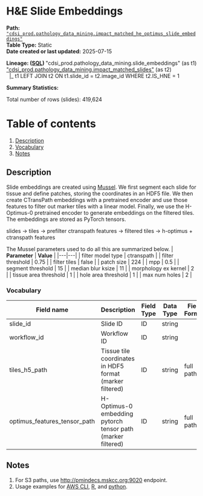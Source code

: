 # H&E Slide Embeddings

<b>Path:</b> [`"cdsi_prod.pathology_data_mining.impact_matched_he_optimus_slide_embeddings"`](https://msk-mode-prod.cloud.databricks.com/explore/data/cdsi_prod/pathology_data_mining/impact_matched_he_optimus_slide_embeddings) <br/>
<b>Table Type:</b> Static <br/>
<b>Date created or last updated:</b> 2025-07-15 <br/>

<b>Lineage: ([SQL](https://msk-mode-prod.cloud.databricks.com/sql/editor/e5c4288b-5c95-423b-af15-2a4932367b53?o=646852163028571)) </b>
"cdsi_prod.pathology_data_mining.slide_embeddings" (as t1) <br/>
["cdsi_prod.pathology_data_mining.impact_matched_slides"](https://github.com/msk-mind/datasheets-for-datasets/blob/main/pathology-data-mining/impact-matched-slides.md) (as t2) <br/>
&nbsp; |_ t1 LEFT JOIN t2 ON t1.slide_id = t2.image_id WHERE t2.IS_HNE = 1 <br/>

<b>Summary Statistics:</b>

Total number of rows (slides): 419,624 <br/>

# Table of contents
1. [Description](#description)
2. [Vocabulary](#vocab)
3. [Notes](#notes)

## Description <a name="description"></a>

Slide embeddings are created using [Mussel](https://github.com/pathology-data-mining/Mussel). 
We first segment each slide for tissue and define patches, 
storing the coordinates in an HDF5 file.  We then create CTransPath embeddings with a pretrained 
encoder and use those features to filter out marker tiles with a linear model.  Finally, we use 
the H-Optimus-0 pretrained encoder to generate embeddings on the filtered tiles.  The embeddings are stored as PyTorch tensors.

slides &rarr; tiles &rarr; prefilter ctranspath features &rarr; filtered tiles &rarr; h-optimus + ctranspath features

The Mussel parameters used to do all this are summarized below.
| **Parameter** | **Value** |
|---|---|
| filter model type | ctranspath |
| filter threshold | 0.75 |
| filter tiles | false |
| patch size | 224 |
| mpp | 0.5 |
| segment threshold | 15 |
| median blur ksize | 11 |
| morphology ex kernel | 2 |
| tissue area threshold | 1 |
| hole area threshold | 1 |
| max num holes | 2 |


### Vocabulary <a name="vocab"></a>

| **Field name** | **Description** | **Field Type** | **Data Type** | **Field Format** |
|---|---|---|---|---|
| slide_id | Slide ID | ID | string |  |
| workflow_id | Workflow ID  | ID  | string | |
| tiles_h5_path | Tissue tile coordinates in HDF5 format (marker filtered) | ID | string | full path |
| optimus_features_tensor_path | H-Optimus-0 embedding pytorch tensor path (marker filtered) | ID | string | full path |

## Notes <a name="notes"></a>

1. For S3 paths, use http://pmindecs.mskcc.org:9020 endpoint.
2. Usage examples for [AWS CLI](https://gist.github.com/raylim/2039b01cbb5f6682e1f115106aee65b6), [R](https://gist.github.com/raylim/4cff68d45a83cf6f28508c0a5f7afd33), and [python](https://gist.github.com/raylim/ceb4ea7d8db8ff0c27b8d2322a1f9bd9).
